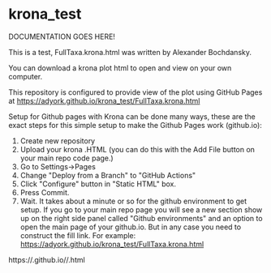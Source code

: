 # krona_test

DOCUMENTATION GOES HERE!

This is a test, 
FullTaxa.krona.html was written by Alexander Bochdansky.

You can download a krona plot html to open and view on your own computer.  

This repository is configured to provide view of the plot using GitHub Pages at
https://adyork.github.io/krona_test/FullTaxa.krona.html

Setup for Github pages with Krona can be done many ways, these are the exact steps for this simple setup to make the Github Pages work (github.io):
1. Create new repository
2. Upload your krona .HTML (you can do this with the Add File button on your main repo code page.)
2. Go to Settings->Pages
3. Change "Deploy from a Branch" to "GitHub Actions"
4. Click "Configure" button in "Static HTML" box.
5. Press Commit.  
6. Wait.  It takes about a minute or so for the github environment to get setup.  If you go to your main repo page you will see a new section show up on the right side panel called "Github environments" and an option to open the main page of your github.io.  But in any case you need to construct the fill link. For example:
https://adyork.github.io/krona_test/FullTaxa.krona.html


https://<yourUsername>.github.io/<your Repo name>/<your krona plot name>.html
